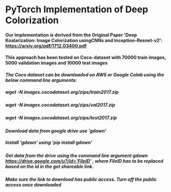 # PyTorch Implementation of Deep Colorization
#### Our Implementation is derived from the Original Paper 'Deep Koalarization: Image Colorization usingCNNs and Inception-Resnet-v2': https://arxiv.org/pdf/1712.03400.pdf
#### This approach has been tested on Coco-dataset with 70000 train images, 5000 validation images and 10000 test images

#### _The Coco dataset can be downloaded on AWS or Google Colab using the below command line arguments:_
##### wget -N images.cocodataset.org/zips/train2017.zip
##### wget -N images.cocodataset.org/zips/val2017.zip
##### wget -N images.cocodataset.org/zips/test2017.zip


#### _Download data from google drive use 'gdown'_
##### Install 'gdown' using 'pip install gdown'
##### Get data from the drive using the command line argument gdown https://drive.google.com/u?/id='FileID' , where FileID has to be replaced based on the id in the get shareable link.
##### Make sure the link to download has public access. Turn off the public access once downloaded
